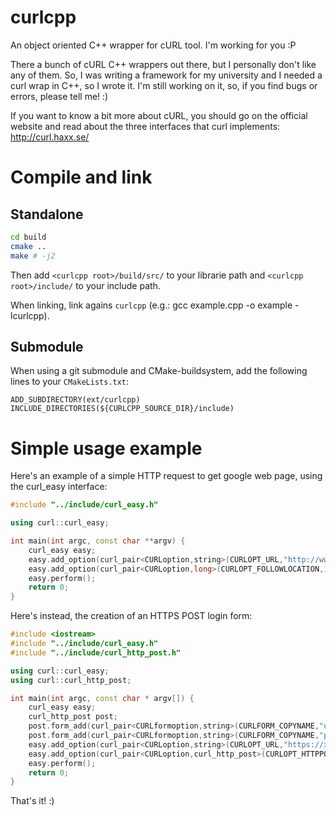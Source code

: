 curlcpp
=======

An object oriented C++ wrapper for cURL tool. I'm working for you :P

There a bunch of cURL C++ wrappers out there, but I personally don't like any of them. So, I was writing a framework for my university and I needed a curl wrap in C++, so I wrote it.
I'm still working on it, so, if you find bugs or errors, please tell me! :)

If you want to know a bit more about cURL, you should go on the official website and read about the three interfaces that curl implements: http://curl.haxx.se/

Compile and link
================

Standalone
----------

```bash
cd build
cmake ..
make # -j2
```

Then add `<curlcpp root>/build/src/` to your librarie path and `<curlcpp root>/include/` to your include path.

When linking, link agains `curlcpp` (e.g.: gcc example.cpp -o example -lcurlcpp).

Submodule
---------

When using a git submodule and CMake-buildsystem, add the following lines to your `CMakeLists.txt`:

```
ADD_SUBDIRECTORY(ext/curlcpp)
INCLUDE_DIRECTORIES(${CURLCPP_SOURCE_DIR}/include)
```

Simple usage example
====================

Here's an example of a simple HTTP request to get google web page, using the curl_easy interface:

`````c++
#include "../include/curl_easy.h"

using curl::curl_easy;

int main(int argc, const char **argv) {
    curl_easy easy;
    easy.add_option(curl_pair<CURLoption,string>(CURLOPT_URL,"http://www.google.it") );
    easy.add_option(curl_pair<CURLoption,long>(CURLOPT_FOLLOWLOCATION,1L) );
    easy.perform();
    return 0;
}
`````

Here's instead, the creation of an HTTPS POST login form:

`````c++
#include <iostream>
#include "../include/curl_easy.h"
#include "../include/curl_http_post.h"

using curl::curl_easy;
using curl::curl_http_post;

int main(int argc, const char * argv[]) {
    curl_easy easy;
    curl_http_post post;
    post.form_add(curl_pair<CURLformoption,string>(CURLFORM_COPYNAME,"user"),curl_pair<CURLformoption,string>(CURLFORM_COPYCONTENTS,"username"));
    post.form_add(curl_pair<CURLformoption,string>(CURLFORM_COPYNAME,"passw"),curl_pair<CURLformoption,string>(CURLFORM_COPYCONTENTS,"password"));
    easy.add_option(curl_pair<CURLoption,string>(CURLOPT_URL,"https://xxxxx/"));
    easy.add_option(curl_pair<CURLoption,curl_http_post>(CURLOPT_HTTPPOST,post));
    easy.perform();
    return 0;
}
`````

That's it! :)
